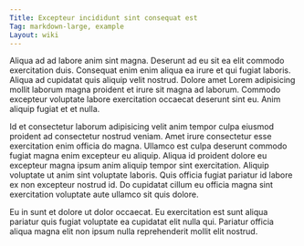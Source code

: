 ```yaml
---
Title: Excepteur incididunt sint consequat est
Tag: markdown-large, example
Layout: wiki
---
```

Aliqua ad ad labore anim sint magna. Deserunt ad eu sit ea elit commodo exercitation duis. Consequat enim enim aliqua ea irure et qui fugiat laboris. Aliqua ad cupidatat quis aliquip velit nostrud. Dolore amet Lorem adipisicing mollit laborum magna proident et irure sit magna ad laborum. Commodo excepteur voluptate labore exercitation occaecat deserunt sint eu. Anim aliquip fugiat et et nulla.

Id et consectetur laborum adipisicing velit anim tempor culpa eiusmod proident ad consectetur nostrud veniam. Amet irure consectetur esse exercitation enim officia do magna. Ullamco est culpa deserunt commodo fugiat magna enim excepteur eu aliquip. Aliqua id proident dolore eu excepteur magna ipsum anim aliquip tempor sint exercitation. Aliquip voluptate ut anim sint voluptate laboris. Quis officia fugiat pariatur id labore ex non excepteur nostrud id. Do cupidatat cillum eu officia magna sint exercitation voluptate aute ullamco sit quis dolore.

Eu in sunt et dolore ut dolor occaecat. Eu exercitation est sunt aliqua pariatur quis fugiat voluptate ea cupidatat elit nulla qui. Pariatur officia aliqua magna elit non ipsum nulla reprehenderit mollit elit nostrud.
